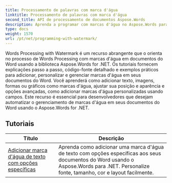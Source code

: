 ```yaml
---
title: Processamento de palavras com marca d'água
linktitle: Processamento de palavras com marca d'água
second_title: API de processamento de documentos Aspose.Words
description: Aprenda a programar com marcas d'água no Aspose.Words para .NET. Aprenda a adicionar marcas d'água de texto ou imagem, personalizar sua aparência, colocá-las em páginas e muito mais com tutoriais passo a passo e código C# de exemplo.
type: docs
weight: 1570
url: /pt/net/programming-with-watermark/
---
```

Words Processing with Watermark é um recurso abrangente que o orienta no processo de Words Processing com marcas d'água em documentos do Word usando a biblioteca Aspose.Words for .NET. Os tutoriais fornecem explicações passo a passo, código-fonte detalhado e exemplos práticos para adicionar, personalizar e gerenciar marcas d'água em seus documentos do Word. Você aprenderá como adicionar texto, imagens, formas ou gráficos como marcas d'água, ajustar sua posição e aparência e opções avançadas, como adicionar marcas d'água personalizadas usando campos. Este recurso é essencial para desenvolvedores que desejam automatizar o gerenciamento de marcas d'água em seus documentos do Word usando o Aspose.Words for .NET.

 ## Tutoriais
| Título | Descrição |
| --- | --- |
| [Adicionar marca d'água de texto com opções específicas](./add-text-watermark-with-specific-options/) | Aprenda como adicionar uma marca d'água de texto com opções específicas aos seus documentos do Word usando o Aspose.Words para .NET. Personalize fonte, tamanho, cor e layout facilmente. |